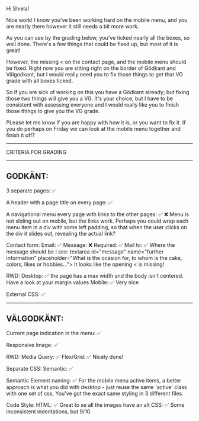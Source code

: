 Hi Shiela!

Nice work! I know you've been working hard on the mobile menu, and you are nearly there however it still needs a bit more work.

As you can see by the grading below, you've ticked nearly all the boxes, so well done. There's a few things that could be fixed up, but most of it is great!

However, the missing < on the contact page, and the mobile menu should be fixed. Right now you are sitting right on the border of Gödkant and Välgodkant, but I would really need you to fix those things to get that VG grade with all boxes ticked.

So if you are sick of working on this you have a Gödkant already; but fixing those two things will give you a VG. It's your choice, but I have to be consistent with assessing everyone and I would really like you to finish those things to give you the VG grade.

PLease let me know if you are happy with how it is, or you want to fix it. If you do perhaps on Friday we can look at the mobile menu together and finish it off? 

*************************************

CRITERIA FOR GRADING

*************************************

GODKÄNT:
-------------------------------------

3 separate pages: ✅

A header with a page title on every page: ✅

A navigational menu every page with links to the other pages: ✅ ❌
  Menu is not sliding out on mobile, but the links work.
  Perhaps you could wrap each menu item in a div with some left padding, so that when the user clicks on the div it slides out, revealing the actual link?

Contact form:
    Email: ✅
    Message: ❌
    Required: ✅
    Mail to: ✅
    Where the message should be I see:
      textarea id="message" name="further information" placeholder="What is the ocasion for, to whom is the cake, colors, likes or hobbies...">
    It looks like the opening < is missing!

RWD:
    Desktop: ✅
      the page has a max width and the body isn't centered. Have a look at your margin values
    Mobile: ✅
     Very nice

External CSS: ✅

-------------------------------------

VÄLGODKÄNT:
-------------------------------------

Current page indication in the menu: ✅

Responsive Image: ✅
  
RWD:
  Media Query: ✅
  Flex/Grid: ✅
    Nicely done!

Separate CSS: 
  Semantic: ✅

Semantic Element naming: ✅
  For the mobile menu active items, a better approach is what you did with desktop - just reuse the same 'active' class with one set of css, You've got the exact same styling in 3 different files. 

Code Style:
  HTML: ✅
    Great to se all the images have an alt
  CSS: ✅
    Some inconsistent indentations, but 9/10.